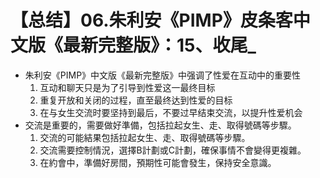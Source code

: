 # 【总结】06.朱利安《PIMP》皮条客中文版《最新完整版》：15、收尾_

-   朱利安《PIMP》中文版《最新完整版》中强调了性爱在互动中的重要性
    1.  互动和聊天只是为了引导到性爱这一最终目标
    2.  重复开放和关闭的过程，直至最终达到性爱的目标
    3.  在与女生交流时要坚持到最后，不要过早结束交流，以提升性爱机会
-   交流是重要的，需要做好準備，包括拉起女生、走、取得號碼等步驟。
    1.  交流的可能結果包括拉起女生、走、取得號碼等步驟。
    2.  交流需要控制情況，選擇B計劃或C計劃，確保事情不會變得更複雜。
    3.  在約會中，準備好房間，預期性可能會發生，保持安全意識。